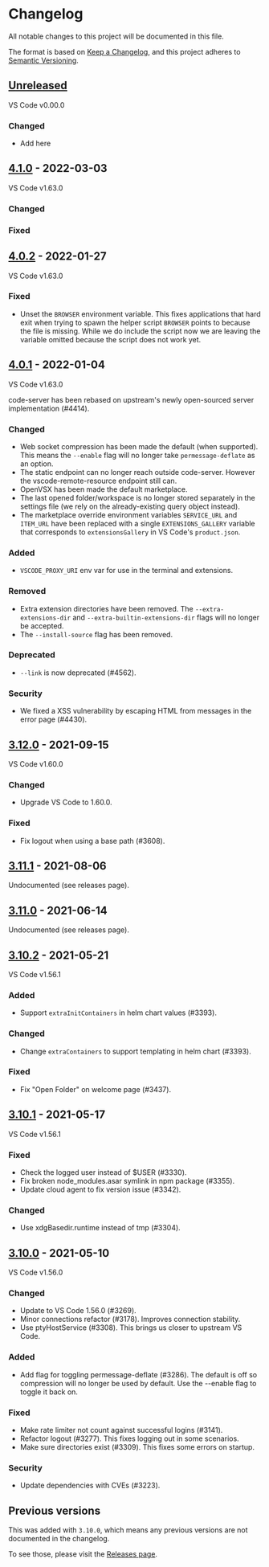 # Changelog

All notable changes to this project will be documented in this file.

The format is based on [Keep a Changelog](https://keepachangelog.com/en/1.0.0/),
and this project adheres to [Semantic Versioning](https://semver.org/spec/v2.0.0.html).

<!-- Example:

## [9.99.999] - 9090-09-09

VS Code v99.99.999

### Changed
### Added
### Deprecated
### Removed
### Fixed
### Security

-->

## [Unreleased](https://github.com/coder/code-server/releases)

VS Code v0.00.0

### Changed

- Add here

## [4.1.0](https://github.com/coder/code-server/releases/tag/v4.1.0) - 2022-03-03

VS Code v1.63.0

### Changed
### Fixed

## [4.0.2](https://github.com/coder/code-server/releases/tag/v4.0.2) - 2022-01-27

VS Code v1.63.0

### Fixed

- Unset the `BROWSER` environment variable. This fixes applications that hard
  exit when trying to spawn the helper script `BROWSER` points to because the
  file is missing. While we do include the script now we are leaving the
  variable omitted because the script does not work yet.

## [4.0.1](https://github.com/coder/code-server/releases/tag/v4.0.1) - 2022-01-04

VS Code v1.63.0

code-server has been rebased on upstream's newly open-sourced server
implementation (#4414).

### Changed

- Web socket compression has been made the default (when supported). This means
  the `--enable` flag will no longer take `permessage-deflate` as an option.
- The static endpoint can no longer reach outside code-server. However the
  vscode-remote-resource endpoint still can.
- OpenVSX has been made the default marketplace.
- The last opened folder/workspace is no longer stored separately in the
  settings file (we rely on the already-existing query object instead).
- The marketplace override environment variables `SERVICE_URL` and `ITEM_URL`
  have been replaced with a single `EXTENSIONS_GALLERY` variable that
  corresponds to `extensionsGallery` in VS Code's `product.json`.

### Added

- `VSCODE_PROXY_URI` env var for use in the terminal and extensions.

### Removed

- Extra extension directories have been removed. The `--extra-extensions-dir`
  and `--extra-builtin-extensions-dir` flags will no longer be accepted.
- The `--install-source` flag has been removed.

### Deprecated

- `--link` is now deprecated (#4562).

### Security

- We fixed a XSS vulnerability by escaping HTML from messages in the error page (#4430).

## [3.12.0](https://github.com/coder/code-server/releases/tag/v3.12.0) - 2021-09-15

VS Code v1.60.0

### Changed

- Upgrade VS Code to 1.60.0.

### Fixed

- Fix logout when using a base path (#3608).

## [3.11.1](https://github.com/coder/code-server/releases/tag/v3.11.1) - 2021-08-06

Undocumented (see releases page).

## [3.11.0](https://github.com/coder/code-server/releases/tag/v3.11.0) - 2021-06-14

Undocumented (see releases page).

## [3.10.2](https://github.com/coder/code-server/releases/tag/v3.10.2) - 2021-05-21

VS Code v1.56.1

### Added

- Support `extraInitContainers` in helm chart values (#3393).

### Changed

- Change `extraContainers` to support templating in helm chart (#3393).

### Fixed

- Fix "Open Folder" on welcome page (#3437).

## [3.10.1](https://github.com/coder/code-server/releases/tag/v3.10.1) - 2021-05-17

VS Code v1.56.1

### Fixed

- Check the logged user instead of $USER (#3330).
- Fix broken node_modules.asar symlink in npm package (#3355).
- Update cloud agent to fix version issue (#3342).

### Changed

- Use xdgBasedir.runtime instead of tmp (#3304).

## [3.10.0](https://github.com/coder/code-server/releases/tag/v3.10.0) - 2021-05-10

VS Code v1.56.0

### Changed

- Update to VS Code 1.56.0 (#3269).
- Minor connections refactor (#3178). Improves connection stability.
- Use ptyHostService (#3308). This brings us closer to upstream VS Code.

### Added

- Add flag for toggling permessage-deflate (#3286). The default is off so
  compression will no longer be used by default. Use the --enable flag to
  toggle it back on.

### Fixed

- Make rate limiter not count against successful logins (#3141).
- Refactor logout (#3277). This fixes logging out in some scenarios.
- Make sure directories exist (#3309). This fixes some errors on startup.

### Security

- Update dependencies with CVEs (#3223).

## Previous versions

This was added with `3.10.0`, which means any previous versions are not
documented in the changelog.

To see those, please visit the [Releases page](https://github.com/coder/code-server/releases).
